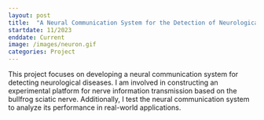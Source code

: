 ```yaml
---
layout: post
title:  "A Neural Communication System for the Detection of Neurological Diseases"
startdate: 11/2023
enddate: Current
image: /images/neuron.gif
categories: Project
---
```

This project focuses on developing a neural communication system for detecting neurological diseases. I am involved in constructing an experimental platform for nerve information transmission based on the bullfrog sciatic nerve. Additionally, I test the neural communication system to analyze its performance in real-world applications.
